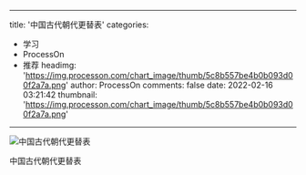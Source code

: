 
---
title: '中国古代朝代更替表'
categories: 
 - 学习
 - ProcessOn
 - 推荐
headimg: 'https://img.processon.com/chart_image/thumb/5c8b557be4b0b093d00f2a7a.png'
author: ProcessOn
comments: false
date: 2022-02-16 03:21:42
thumbnail: 'https://img.processon.com/chart_image/thumb/5c8b557be4b0b093d00f2a7a.png'
---

<div>   
<img class="thumb" alt="中国古代朝代更替表" src="https://img.processon.com/chart_image/thumb/5c8b557be4b0b093d00f2a7a.png" referrerpolicy="no-referrer">
<p>中国古代朝代更替表</p>  
</div>
            